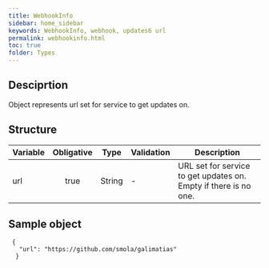 ```yaml
---
title: WebhookInfo
sidebar: home_sidebar
keywords: WebhookInfo, webhook, updates6 url
permalink: webhookinfo.html
toc: true
folder: Types
---
```


## Desciprtion

<p> Object represents url set for service to get updates on. 
</p>

## Structure

| Variable  | Obligative  | Type| Validation| Description
|---|:---:|---|---|---|
| url | true | String | - |URL set for service to get updates on. Empty if there is no one. |

## Sample object

```
 { 
   "url": "https://github.com/smola/galimatias"
  }
	
```